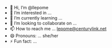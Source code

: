 - 👋 Hi, I’m @llepome
- 👀 I’m interested in ...
- 🌱 I’m currently learning ...
- 💞️ I’m looking to collaborate on ...
- 📫 How to reach me ...  lepome@centurylink.net
- 😄 Pronouns: ... she/her
- ⚡ Fun fact: ...

<!---
llepome/llepome is a ✨ special ✨ repository because its `README.md` (this file) appears on your GitHub profile.
You can click the Preview link to take a look at your changes.
--->

